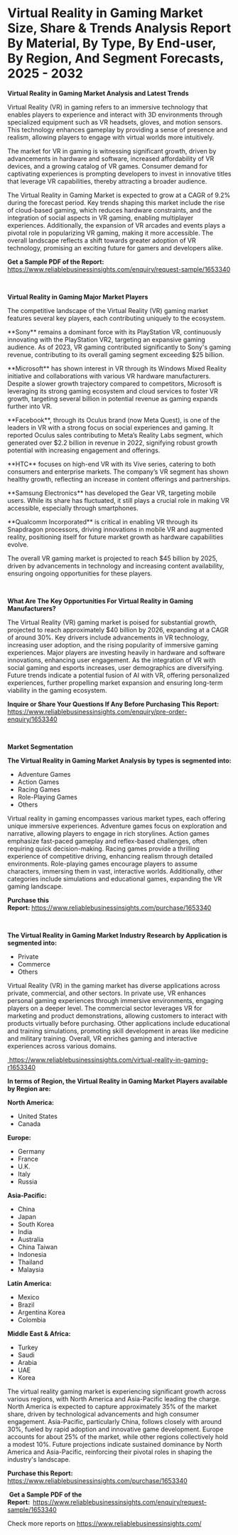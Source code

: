 <p><h1>Virtual Reality in Gaming Market Size, Share & Trends Analysis Report By Material, By Type, By End-user, By Region, And Segment Forecasts, 2025 - 2032</h1></p><p><strong>Virtual Reality in Gaming Market Analysis and Latest Trends</strong></p>
<p><p>Virtual Reality (VR) in gaming refers to an immersive technology that enables players to experience and interact with 3D environments through specialized equipment such as VR headsets, gloves, and motion sensors. This technology enhances gameplay by providing a sense of presence and realism, allowing players to engage with virtual worlds more intuitively.</p><p>The market for VR in gaming is witnessing significant growth, driven by advancements in hardware and software, increased affordability of VR devices, and a growing catalog of VR games. Consumer demand for captivating experiences is prompting developers to invest in innovative titles that leverage VR capabilities, thereby attracting a broader audience.</p><p>The Virtual Reality in Gaming Market is expected to grow at a CAGR of 9.2% during the forecast period. Key trends shaping this market include the rise of cloud-based gaming, which reduces hardware constraints, and the integration of social aspects in VR gaming, enabling multiplayer experiences. Additionally, the expansion of VR arcades and events plays a pivotal role in popularizing VR gaming, making it more accessible. The overall landscape reflects a shift towards greater adoption of VR technology, promising an exciting future for gamers and developers alike.</p></p>
<p><strong>Get a Sample PDF of the Report:&nbsp;</strong> <a href="https://www.reliablebusinessinsights.com/enquiry/request-sample/1653340?utm_campaign=2714&utm_medium=2&utm_source=Github&utm_content=ia&utm_term=05032025&utm_id=virtual-reality-in-gaming">https://www.reliablebusinessinsights.com/enquiry/request-sample/1653340</a></p>
<p>&nbsp;</p>
<p><strong>Virtual Reality in Gaming Major Market Players</strong></p>
<p><p>The competitive landscape of the Virtual Reality (VR) gaming market features several key players, each contributing uniquely to the ecosystem. </p><p>**Sony** remains a dominant force with its PlayStation VR, continuously innovating with the PlayStation VR2, targeting an expansive gaming audience. As of 2023, VR gaming contributed significantly to Sony's gaming revenue, contributing to its overall gaming segment exceeding $25 billion.</p><p>**Microsoft** has shown interest in VR through its Windows Mixed Reality initiative and collaborations with various VR hardware manufacturers. Despite a slower growth trajectory compared to competitors, Microsoft is leveraging its strong gaming ecosystem and cloud services to foster VR growth, targeting several billion in potential revenue as gaming expands further into VR.</p><p>**Facebook**, through its Oculus brand (now Meta Quest), is one of the leaders in VR with a strong focus on social experiences and gaming. It reported Oculus sales contributing to Meta’s Reality Labs segment, which generated over $2.2 billion in revenue in 2022, signifying robust growth potential with increasing engagement and offerings.</p><p>**HTC** focuses on high-end VR with its Vive series, catering to both consumers and enterprise markets. The company’s VR segment has shown healthy growth, reflecting an increase in content offerings and partnerships.</p><p>**Samsung Electronics** has developed the Gear VR, targeting mobile users. While its share has fluctuated, it still plays a crucial role in making VR accessible, especially through smartphones.</p><p>**Qualcomm Incorporated** is critical in enabling VR through its Snapdragon processors, driving innovations in mobile VR and augmented reality, positioning itself for future market growth as hardware capabilities evolve.</p><p>The overall VR gaming market is projected to reach $45 billion by 2025, driven by advancements in technology and increasing content availability, ensuring ongoing opportunities for these players.</p></p>
<p>&nbsp;</p>
<p><strong>What Are The Key Opportunities For Virtual Reality in Gaming Manufacturers?</strong></p>
<p><p>The Virtual Reality (VR) gaming market is poised for substantial growth, projected to reach approximately $40 billion by 2026, expanding at a CAGR of around 30%. Key drivers include advancements in VR technology, increasing user adoption, and the rising popularity of immersive gaming experiences. Major players are investing heavily in hardware and software innovations, enhancing user engagement. As the integration of VR with social gaming and esports increases, user demographics are diversifying. Future trends indicate a potential fusion of AI with VR, offering personalized experiences, further propelling market expansion and ensuring long-term viability in the gaming ecosystem.</p></p>
<p><strong>Inquire or Share Your Questions If Any Before Purchasing This Report:</strong> <a href="https://www.reliablebusinessinsights.com/enquiry/pre-order-enquiry/1653340?utm_campaign=2714&utm_medium=2&utm_source=Github&utm_content=ia&utm_term=05032025&utm_id=virtual-reality-in-gaming">https://www.reliablebusinessinsights.com/enquiry/pre-order-enquiry/1653340</a></p>
<p>&nbsp;</p>
<p><strong>Market Segmentation</strong></p>
<p><strong>The Virtual Reality in Gaming Market Analysis by types is segmented into:</strong></p>
<p><ul><li>Adventure Games</li><li>Action Games</li><li>Racing Games</li><li>Role-Playing Games</li><li>Others</li></ul></p>
<p><p>Virtual reality in gaming encompasses various market types, each offering unique immersive experiences. Adventure games focus on exploration and narrative, allowing players to engage in rich storylines. Action games emphasize fast-paced gameplay and reflex-based challenges, often requiring quick decision-making. Racing games provide a thrilling experience of competitive driving, enhancing realism through detailed environments. Role-playing games encourage players to assume characters, immersing them in vast, interactive worlds. Additionally, other categories include simulations and educational games, expanding the VR gaming landscape.</p></p>
<p><strong>Purchase this Report:&nbsp;</strong><a href="https://www.reliablebusinessinsights.com/purchase/1653340?utm_campaign=2714&utm_medium=2&utm_source=Github&utm_content=ia&utm_term=05032025&utm_id=virtual-reality-in-gaming">https://www.reliablebusinessinsights.com/purchase/1653340</a></p>
<p>&nbsp;</p>
<p><strong>The Virtual Reality in Gaming Market Industry Research by Application is segmented into:</strong></p>
<p><ul><li>Private</li><li>Commerce</li><li>Others</li></ul></p>
<p><p>Virtual Reality (VR) in the gaming market has diverse applications across private, commercial, and other sectors. In private use, VR enhances personal gaming experiences through immersive environments, engaging players on a deeper level. The commercial sector leverages VR for marketing and product demonstrations, allowing customers to interact with products virtually before purchasing. Other applications include educational and training simulations, promoting skill development in areas like medicine and military training. Overall, VR enriches gaming and interactive experiences across various domains.</p></p>
<p><a href="https://www.reliablebusinessinsights.com/virtual-reality-in-gaming-r1653340?utm_campaign=2714&utm_medium=2&utm_source=Github&utm_content=ia&utm_term=05032025&utm_id=virtual-reality-in-gaming">&nbsp;https://www.reliablebusinessinsights.com/virtual-reality-in-gaming-r1653340</a></p>
<p><strong>In terms of Region, the Virtual Reality in Gaming Market Players available by Region are:</strong></p>
<p>
    <p> <strong> North America: </strong>
        <ul>
            <li>United States</li>
            <li>Canada</li>
        </ul>
        </p> 
    <p> <strong> Europe: </strong>
        <ul>
            <li>Germany</li>
            <li>France</li>
            <li>U.K.</li>
            <li>Italy</li>
            <li>Russia</li>
        </ul>
        </p> 
    <p> <strong> Asia-Pacific: </strong>
        <ul>
            <li>China</li>
            <li>Japan</li>
            <li>South Korea</li>
            <li>India</li>
            <li>Australia</li>
            <li>China Taiwan</li>
            <li>Indonesia</li>
            <li>Thailand</li>
            <li>Malaysia</li>
        </ul>
        </p> 
    <p> <strong> Latin America: </strong>
        <ul>
            <li>Mexico</li>
            <li>Brazil</li>
            <li>Argentina Korea</li>
            <li>Colombia</li>
        </ul>
        </p> 
    <p> <strong> Middle East & Africa: </strong>
        <ul>
            <li>Turkey</li>
            <li>Saudi</li>
            <li>Arabia</li>
            <li>UAE</li>
            <li>Korea</li>
        </ul>
    </p>
    </p>
<p><p>The virtual reality gaming market is experiencing significant growth across various regions, with North America and Asia-Pacific leading the charge. North America is expected to capture approximately 35% of the market share, driven by technological advancements and high consumer engagement. Asia-Pacific, particularly China, follows closely with around 30%, fueled by rapid adoption and innovative game development. Europe accounts for about 25% of the market, while other regions collectively hold a modest 10%. Future projections indicate sustained dominance by North America and Asia-Pacific, reinforcing their pivotal roles in shaping the industry's landscape.</p></p>
<p><strong>Purchase this Report: </strong><a href="https://www.reliablebusinessinsights.com/purchase/1653340?utm_campaign=2714&utm_medium=2&utm_source=Github&utm_content=ia&utm_term=05032025&utm_id=virtual-reality-in-gaming">https://www.reliablebusinessinsights.com/purchase/1653340</a></p>
<p>&nbsp;<strong>Get a Sample PDF of the Report:&nbsp;&nbsp;</strong><a href="https://www.reliablebusinessinsights.com/enquiry/request-sample/1653340?utm_campaign=2714&utm_medium=2&utm_source=Github&utm_content=ia&utm_term=05032025&utm_id=virtual-reality-in-gaming">https://www.reliablebusinessinsights.com/enquiry/request-sample/1653340</a></p>
<p><strong></strong></p>
<p>Check more reports on <a href="https://www.reliablebusinessinsights.com/?utm_campaign=2714&utm_medium=2&utm_source=Github&utm_content=ia&utm_term=05032025&utm_id=virtual-reality-in-gaming">https://www.reliablebusinessinsights.com/</a></p>